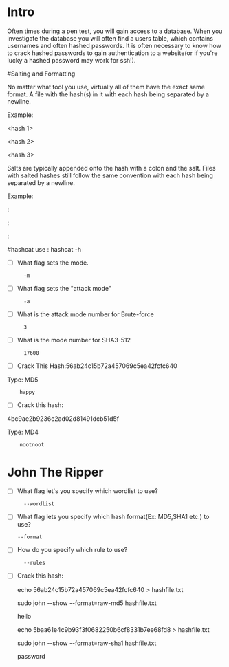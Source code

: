 # Intro 


Often times during a pen test, you will gain access to a database. When you investigate the database you will often find a users table, which contains usernames and often hashed passwords. It is often necessary to know how to crack hashed passwords to gain authentication to a website(or if you're lucky a hashed password may work for ssh!).

#Salting and Formatting

No matter what tool you use, virtually all of them have the exact same format. A file with the hash(s) in it with each hash being separated by a newline.

Example:

<hash 1>

<hash 2>

<hash 3>



Salts are typically appended onto the hash with a colon and the salt. Files with salted hashes still follow the same convention with each hash being separated by a newline.

Example:

<hash1>:<salt>

<hash2>:<salt>

<hash3>:<salt>


#hashcat 
use :
		hashcat -h

- [ ] What flag sets the mode.

		-m
- [ ] What flag sets the "attack mode"

		-a
- [ ] What is the attack mode number for Brute-force    

		3
- [ ] What is the mode number for SHA3-512    

		17600
- [ ] Crack This Hash:56ab24c15b72a457069c5ea42fcfc640

Type: MD5

		happy
- [ ] Crack this hash:

4bc9ae2b9236c2ad02d81491dcb51d5f

Type: MD4

		nootnoot

# John The Ripper


- [ ] What flag let's you specify which wordlist to use? 

		--wordlist
- [ ]	What flag lets you specify which hash format(Ex: MD5,SHA1 etc.) to use?    

		--format
- [ ] How do you specify which rule to use?

		--rules
- [ ] Crack this hash:

	echo 56ab24c15b72a457069c5ea42fcfc640 > hashfile.txt

	sudo john --show --format=raw-md5 hashfile.txt 
	
	hello 


	echo 5baa61e4c9b93f3f0682250b6cf8331b7ee68fd8 > hashfile.txt

	sudo john --show --format=raw-sha1 hashfile.txt  


	password


